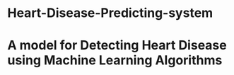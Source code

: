 # Heart-Disease-Predicting-system

# A model for Detecting Heart Disease using Machine Learning Algorithms
